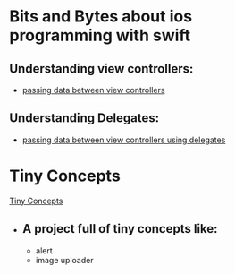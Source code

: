 # Bits and Bytes about ios programming with swift

## Understanding view controllers:
 - [passing data between view controllers](https://github.com/codyowl/ios-journey/tree/master/passDataViewController)

## Understanding Delegates:
 - [passing data between view controllers using delegates](https://github.com/codyowl/ios-journey/tree/master/UnderstandingDelegates)

# Tiny Concepts
 [Tiny Concepts](https://github.com/codyowl/ios-journey/tree/master/tinyConcepts)

 - ## A project full of tiny concepts like:
   - alert
   - image uploader 
